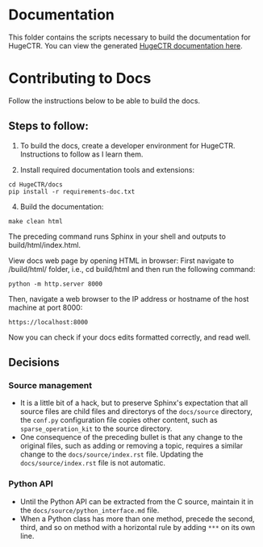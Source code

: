 # Documentation

This folder contains the scripts necessary to build the documentation for HugeCTR.
You can view the generated [HugeCTR documentation here](https://nvidia-merlin.github.io/HugeCTR).

# Contributing to Docs

Follow the instructions below to be able to build the docs.

## Steps to follow:

1. To build the docs, create a developer environment for HugeCTR.  Instructions to follow as I learn them.

2. Install required documentation tools and extensions:

```shell
cd HugeCTR/docs
pip install -r requirements-doc.txt
```

4. Build the documentation:

`make clean html`

The preceding command runs Sphinx in your shell and outputs to build/html/index.html.

View docs web page by opening HTML in browser:
First navigate to /build/html/ folder, i.e., cd build/html and then run the following command:

`python -m http.server 8000`

Then, navigate a web browser to the IP address or hostname of the host machine at port 8000:

`https://localhost:8000`

Now you can check if your docs edits formatted correctly, and read well.

## Decisions

### Source management

* It is a little bit of a hack, but to preserve Sphinx's expectation that all source
  files are child files and directorys of the `docs/source` directory, the `conf.py`
  configuration file copies other content, such as `sparse_operation_kit` to the
  source directory.
* One consequence of the preceding bullet is that any change to the original files,
  such as adding or removing a topic, requires a similar change to the `docs/source/index.rst`
  file.  Updating the `docs/source/index.rst` file is not automatic.

### Python API

* Until the Python API can be extracted from the C source, maintain it in the
  `docs/source/python_interface.md` file.
* When a Python class has more than one method, precede the second, third, and so on method
  with a horizontal rule by adding `***` on its own line.
